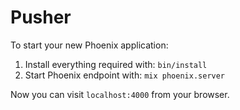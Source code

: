 # Pusher

To start your new Phoenix application:

1. Install everything required with: `bin/install`
2. Start Phoenix endpoint with: `mix phoenix.server`

Now you can visit `localhost:4000` from your browser.
